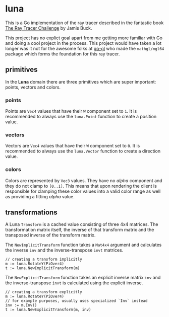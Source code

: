 # luna
This is a Go implementation of the ray tracer described in the fantastic book [The Ray Tracer Challenge](http://raytracerchallenge.com/) by Jamis Buck.

This project has no explict goal apart from me getting more familiar with Go and doing a cool project in the process. This project would have taken a lot longer was it not for the awesome folks at  [go-gl](https://github.com/go-gl/mathgl) who made the `mathgl/mgl64` package which forms the foundation for this ray tracer.

## primitives
In the **Luna** domain there are three primitives which are super important: points, vectors and colors.

### points
Points are `Vec4` values that have their `W` component set to `1`. It is recommended to always use the `luna.Point` function to create a position value.

### vectors
Vectors are `Vec4` values that have their `W` component set to `0`. It is recommended to always use the `luna.Vector` function to create a direction value.

### colors
Colors are represented by `Vec3` values. They have no *alpha* component and they do not clamp to `[0..1]`. This means that upon rendering the client is responsible for clamping these color values into a valid color range as well as providing a fitting *alpha* value.

## transformations
A Luna `Transform` is a cached value consisting of three 4x4 matrices. The transformation matrix itself, the inverse of that transform matrix and the transposed inverse of the transform matrix.

The `NewImplicitTransform` function takes a `Mat4x4` argument and calculates the inverse `inv` and the inverse-transpose `invt` matrices. 

```
// creating a transform implicitly
m := luna.RotateY(PiOver4)
t := luna.NewImplicitTransform(m)
```

The `NewExplicitTransform` function takes an explicit inverse matrix `inv` and the inverse-transpose `invt` is calculated using the explicit inverse.

```
// creating a transform explicitly
m := luna.RotateY(PiOver4)
// for example purposes, usually uses specialized `Inv` instead
inv := m.Inv() 
t := luna.NewExplicitTransform(m, inv)
```

